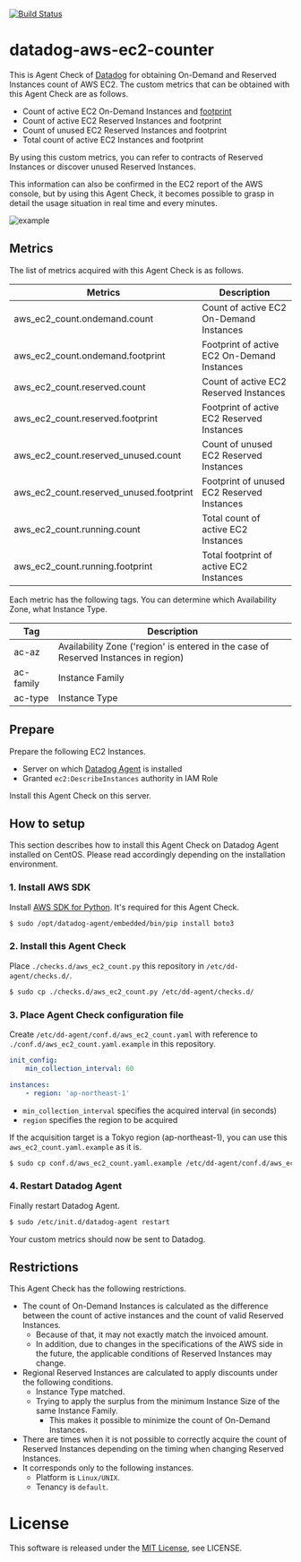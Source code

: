 [![Build Status](https://travis-ci.org/mounemoi/datadog-aws-ec2-counter.svg?branch=master)](https://travis-ci.org/mounemoi/datadog-aws-ec2-counter)

# datadog-aws-ec2-counter
This is Agent Check of [Datadog](https://www.datadoghq.com/) for obtaining On-Demand and Reserved Instances count of AWS EC2.
The custom metrics that can be obtained with this Agent Check are as follows.

- Count of active EC2 On-Demand Instances and [footprint](http://docs.aws.amazon.com/AWSEC2/latest/UserGuide/ri-modification-instancemove.html)
- Count of active EC2 Reserved Instances and footprint
- Count of unused EC2 Reserved Instances and footprint
- Total count of active EC2 Instances and footprint

By using this custom metrics, you can refer to contracts of Reserved Instances or discover unused Reserved Instances.

This information can also be confirmed in the EC2 report of the AWS console, but by using this Agent Check, it becomes possible to grasp in detail the usage situation in real time and every minutes.

![example](https://raw.githubusercontent.com/mounemoi/datadog-aws-ec2-counter/images/example.png "example")

## Metrics

The list of metrics acquired with this Agent Check is as follows.

| Metrics | Description |
|-|-|
| aws_ec2_count.ondemand.count | Count of active EC2 On-Demand Instances |
| aws_ec2_count.ondemand.footprint | Footprint of active EC2 On-Demand Instances |
| aws_ec2_count.reserved.count | Count of active EC2 Reserved Instances |
| aws_ec2_count.reserved.footprint | Footprint of active EC2 Reserved Instances |
| aws_ec2_count.reserved_unused.count | Count of unused EC2 Reserved Instances |
| aws_ec2_count.reserved_unused.footprint | Footprint of unused EC2 Reserved Instances |
| aws_ec2_count.running.count | Total count of active EC2 Instances |
| aws_ec2_count.running.footprint | Total footprint of active EC2 Instances |

Each metric has the following tags. You can determine which Availability Zone, what Instance Type.

| Tag | Description |
|-|-|
| ac-az | Availability Zone ('region' is entered in the case of Reserved Instances in region) |
| ac-family | Instance Family |
| ac-type | Instance Type |

## Prepare

Prepare the following EC2 Instances.

- Server on which [Datadog Agent](http://docs.datadoghq.com/guides/basic_agent_usage/) is installed
- Granted `ec2:DescribeInstances` authority in IAM Role

Install this Agent Check on this server.

## How to setup

This section describes how to install this Agent Check on Datadog Agent installed on CentOS. Please read accordingly depending on the installation environment.

### 1. Install AWS SDK

Install [AWS SDK for Python](https://aws.amazon.com/sdk-for-python/). It's required for this Agent Check.

```bash
$ sudo /opt/datadog-agent/embedded/bin/pip install boto3
```

### 2. Install this Agent Check
Place `./checks.d/aws_ec2_count.py` this repository in `/etc/dd-agent/checks.d/`.

```bash
$ sudo cp ./checks.d/aws_ec2_count.py /etc/dd-agent/checks.d/
```

### 3. Place Agent Check configuration file
Create `/etc/dd-agent/conf.d/aws_ec2_count.yaml` with reference to `./conf.d/aws_ec2_count.yaml.example` in this repository.

```yaml:aws_ec2_count.yaml
init_config:
    min_collection_interval: 60

instances:
    - region: 'ap-northeast-1'
```

- `min_collection_interval` specifies the acquired interval (in seconds)
- `region` specifies the region to be acquired

If the acquisition target is a Tokyo region (ap-northeast-1), you can use this `aws_ec2_count.yaml.example` as it is.

```bash
$ sudo cp conf.d/aws_ec2_count.yaml.example /etc/dd-agent/conf.d/aws_ec2_count.yaml
```

### 4. Restart Datadog Agent
Finally restart Datadog Agent.

```bash
$ sudo /etc/init.d/datadog-agent restart
```

Your custom metrics should now be sent to Datadog.

## Restrictions
This Agent Check has the following restrictions.

- The count of On-Demand Instances is calculated as the difference between the count of active instances and the count of valid Reserved Instances.
    - Because of that, it may not exactly match the invoiced amount.
    - In addition, due to changes in the specifications of the AWS side in the future, the applicable conditions of Reserved Instances may change.
- Regional Reserved Instances are calculated to apply discounts under the following conditions.
    - Instance Type matched.
    - Trying to apply the surplus from the minimum Instance Size of the same Instance Family.
        - This makes it possible to minimize the count of On-Demand Instances.
- There are times when it is not possible to correctly acquire the count of Reserved Instances depending on the timing when changing Reserved Instances.
- It corresponds only to the following instances.
    - Platform is `Linux/UNIX`.
    - Tenancy is `default`.

# License
This software is released under the [MIT License](http://opensource.org/licenses/MIT), see LICENSE.

